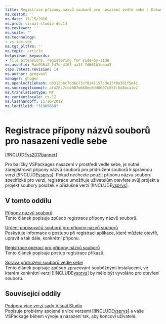 ```yaml
---
title: Registrace přípony názvů souborů pro nasazení vedle sebe | Dokumentace Microsoftu
ms.custom: ''
ms.date: 11/15/2016
ms.prod: visual-studio-dev14
ms.reviewer: ''
ms.suite: ''
ms.technology:
- vs-ide-sdk
ms.tgt_pltfrm: ''
ms.topic: article
helpviewer_keywords:
- file extensions, registering for side-by-side
ms.assetid: 9ab046a2-147d-4167-aa14-7d661b1eaaa5
caps.latest.revision: 14
ms.author: gregvanl
manager: ghogen
ms.openlocfilehash: d0312bbc7bd6c73cf0141157cde13f0a381f5e41
ms.sourcegitcommit: af428c7ccd007e668ec0dd8697c88fc5d8bca1e2
ms.translationtype: MT
ms.contentlocale: cs-CZ
ms.lasthandoff: 11/16/2018
ms.locfileid: "51805668"
---
```

# <a name="registering-file-name-extensions-for-side-by-side-deployments"></a>Registrace přípony názvů souborů pro nasazení vedle sebe
[!INCLUDE[vs2017banner](../includes/vs2017banner.md)]

Pro balíčky VSPackages nasazení v prostředí vedle sebe, je nutné zaregistrovat přípony názvů souborů pro přidružení souborů k správnou verzi [!INCLUDE[vsprvs](../includes/vsprvs-md.md)]. Pokud nechcete použít příponu názvu souboru specifické pro verzi, registrace umožňuje uživatelům otevřete svůj projekt a projekt soubory položek v příslušné verzi [!INCLUDE[vsprvs](../includes/vsprvs-md.md)].  
  
## <a name="in-this-section"></a>V tomto oddílu  
 [Přípony názvů souborů](../extensibility/about-file-name-extensions.md)  
 Tento článek popisuje způsob registrace přípony názvů souborů.  
  
 [Určení popisovačů souborů pro přípony názvů souborů](../extensibility/specifying-file-handlers-for-file-name-extensions.md)  
 Poskytuje informace o postupu při registraci aplikace, které můžete otevřít, upravit a tak dále, konkrétní příponu.  
  
 [Registrace operací pro přípony názvů souborů](../extensibility/registering-verbs-for-file-name-extensions.md)  
 Tento článek popisuje postup registrace příkazů.  
  
 [Správa přidružení souborů vedle sebe](../extensibility/managing-side-by-side-file-associations.md)  
 Tento článek popisuje způsob zpracování-souběžnými instalacemi, ve kterém konkrétní verzi [!INCLUDE[vsprvs](../includes/vsprvs-md.md)] by mělo být vyvoláno pro otevření souboru.  
  
## <a name="related-sections"></a>Související oddíly  
 [Podpora více verzí sady Visual Studio](../extensibility/supporting-multiple-versions-of-visual-studio.md)  
 Popisuje problémy spojené s více verzemi [!INCLUDE[vsprvs](../includes/vsprvs-md.md)] a vaše VSPackage během vývoje a nasazení tak, aby koncoví uživatelé.

